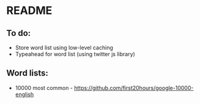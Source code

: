 # README

## To do:

* Store word list using low-level caching
* Typeahead for word list (using twitter js library)

## Word lists:

* 10000 most common - https://github.com/first20hours/google-10000-english

